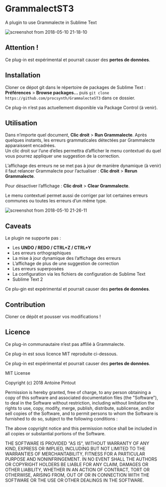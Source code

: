 # GrammalectST3
A plugin to use Grammalecte in Sublime Text

![screenshot from 2018-05-10 21-18-10](https://user-images.githubusercontent.com/22014799/39889307-d02186c0-5497-11e8-9168-0bdbe175ee04.png)

## Attention !

Ce plug-in est expérimental et pourrait causer des __pertes de données__.

## Installation 

Cloner ce dépot git dans le répertoire de packages de Sublime Text : __Préférences__ > __Browse packages…__ puis `git clone https://github.com/procsynth/GrammalecteST3` dans ce dossier.

Ce plug-in n’est pas actuellement disponible via Package Control (à venir).

## Utilisation

Dans n’importe quel document, __Clic droit__ > __Run Grammalecte__. Après quelques instants, les erreurs grammaticales détectées par Grammalecte apparaissent encadrées.  
Un clic droit sur l’une d’elles permettra d’afficher le menu contextuel du quel vous pourrez appliquer une suggestion de la correction.

L’affichage des erreurs ne se met pas à jour de manière dynamique (à venir) il faut relancer Grammalecte pour l’actualiser : __Clic droit__ > __Rerun Grammalecte__.

Pour désactiver l’affichage : __Clic droit__ > __Clear Grammalecte__.

Le menu contextuel permet aussi de corriger par lot certaines erreurs communes ou toutes les erreurs d’un même type.

![screenshot from 2018-05-10 21-26-11](https://user-images.githubusercontent.com/22014799/39889677-d163fc74-5498-11e8-9505-8ea5adc88021.png)


## Caveats

Le plugin ne supporte pas :
- Les __UNDO / REDO / CTRL+Z / CTRL+Y__
- Les erreurs orthographiques
- La mise à jour dynamique des l’affichage des erreurs
- L’affichage de plus de une suggestion de correction
- Les erreurs superposées
- La configuration via les fichiers de configuration de Sublime Text
- Sublime Text 2

Ce plu-gin est expérimental et pourrait causer des __pertes de données__.

## Contribution

Cloner ce dépôt et pousser vos modifications !

## Licence

Ce plug-in communautaire n’est pas affilié à Grammalecte.

Ce plug-in est sous licence MIT reproduite ci-dessous.

Ce plug-in est expérimental et pourrait causer des __pertes de données__.

MIT License

Copyright (c) 2018 Antoine Pintout

Permission is hereby granted, free of charge, to any person obtaining a copy
of this software and associated documentation files (the "Software"), to deal
in the Software without restriction, including without limitation the rights
to use, copy, modify, merge, publish, distribute, sublicense, and/or sell
copies of the Software, and to permit persons to whom the Software is
furnished to do so, subject to the following conditions :

The above copyright notice and this permission notice shall be included in all
copies or substantial portions of the Software.

THE SOFTWARE IS PROVIDED "AS IS", WITHOUT WARRANTY OF ANY KIND, EXPRESS OR
IMPLIED, INCLUDING BUT NOT LIMITED TO THE WARRANTIES OF MERCHANTABILITY,
FITNESS FOR A PARTICULAR PURPOSE AND NONINFRINGEMENT. IN NO EVENT SHALL THE
AUTHORS OR COPYRIGHT HOLDERS BE LIABLE FOR ANY CLAIM, DAMAGES OR OTHER
LIABILITY, WHETHER IN AN ACTION OF CONTRACT, TORT OR OTHERWISE, ARISING FROM,
OUT OF OR IN CONNECTION WITH THE SOFTWARE OR THE USE OR OTHER DEALINGS IN THE
SOFTWARE.
